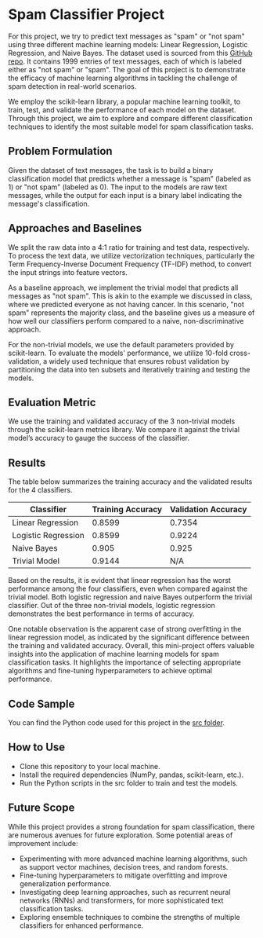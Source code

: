 # Spam Classifier Project
For this project, we try to predict text messages as "spam" or "not spam" using three different machine learning models: Linear Regression, Logistic Regression, and Naive Bayes. The dataset used is sourced from this [GitHub repo](https://github.com/mohitgupta-omg/Kaggle-SMS-Spam-Collection-Dataset-/blob/master/spam.csv). It contains 1999 entries of text messages, each of which is labeled either as "not spam" or "spam". The goal of this project is to demonstrate the efficacy of machine learning algorithms in tackling the challenge of spam detection in real-world scenarios.

We employ the scikit-learn library, a popular machine learning toolkit, to train, test, and validate the performance of each model on the dataset. Through this project, we aim to explore and compare different classification techniques to identify the most suitable model for spam classification tasks.

## Problem Formulation
Given the dataset of text messages, the task is to build a binary classification model that predicts whether a message is "spam" (labeled as 1) or "not spam" (labeled as 0). The input to the models are raw text messages, while the output for each input is a binary label indicating the message's classification.

## Approaches and Baselines
We split the raw data into a 4:1 ratio for training and test data, respectively. To process the text data, we utilize vectorization techniques, particularly the Term Frequency-Inverse Document Frequency (TF-IDF) method, to convert the input strings into feature vectors.

As a baseline approach, we implement the trivial model that predicts all messages as "not spam". This is akin to the example we discussed in class, where we predicted everyone as not having cancer. In this scenario, "not spam" represents the majority class, and the baseline gives us a measure of how well our classifiers perform compared to a naive, non-discriminative approach.

For the non-trivial models, we use the default parameters provided by scikit-learn. To evaluate the models' performance, we utilize 10-fold cross-validation, a widely used technique that ensures robust validation by partitioning the data into ten subsets and iteratively training and testing the models.

## Evaluation Metric
We use the training and validated accuracy of the 3 non-trivial models through the scikit-learn metrics library. We compare it against the trivial model’s accuracy to gauge the success of the classifier.

## Results
The table below summarizes the training accuracy and the validated results for the 4 classifiers.

| Classifier     | Training Accuracy | Validation Accuracy |
|----------------|-------------------|---------------------|
| Linear Regression | 0.8599          | 0.7354              |
| Logistic Regression | 0.8599       | 0.9224              |
| Naive Bayes    | 0.905            | 0.925               |
| Trivial Model  | 0.9144          | N/A                 |

Based on the results, it is evident that linear regression has the worst performance among the four classifiers, even when compared against the trivial model. Both logistic regression and naive Bayes outperform the trivial classifier. Out of the three non-trivial models, logistic regression demonstrates the best performance in terms of accuracy.

One notable observation is the apparent case of strong overfitting in the linear regression model, as indicated by the significant difference between the training and validated accuracy. Overall, this mini-project offers valuable insights into the application of machine learning models for spam classification tasks. It highlights the importance of selecting appropriate algorithms and fine-tuning hyperparameters to achieve optimal performance.


## Code Sample
You can find the Python code used for this project in the [src folder](/src).

## How to Use
- Clone this repository to your local machine.
- Install the required dependencies (NumPy, pandas, scikit-learn, etc.).
- Run the Python scripts in the src folder to train and test the models.

## Future Scope
While this project provides a strong foundation for spam classification, there are numerous avenues for future exploration. Some potential areas of improvement include:
- Experimenting with more advanced machine learning algorithms, such as support vector machines, decision trees, and random forests.
- Fine-tuning hyperparameters to mitigate overfitting and improve generalization performance.
- Investigating deep learning approaches, such as recurrent neural networks (RNNs) and transformers, for more sophisticated text classification tasks.
- Exploring ensemble techniques to combine the strengths of multiple classifiers for enhanced performance.
